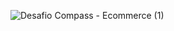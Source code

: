 ![Desafio Compass - Ecommerce (1)](https://github.com/user-attachments/assets/8cc66325-d343-4094-8123-2407f47b2c3a)
